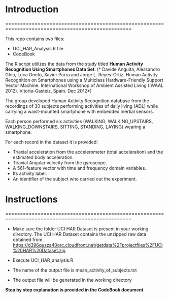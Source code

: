 # Introduction
=================================================================================================

This repo contains two files:
- UCI_HAR_Analysis.R file
- CodeBook

The R script utilizes the data from the study titled **Human Activity Recognition Using Smartphones Data Set**. (* Davide Anguita, Alessandro Ghio, Luca Oneto, Xavier Parra and Jorge L. Reyes-Ortiz. Human Activity Recognition on Smartphones using a Multiclass Hardware-Friendly Support Vector Machine. International Workshop of Ambient Assisted Living (IWAAL 2012). Vitoria-Gasteiz, Spain. Dec 2012*)


The group developed Human Activity Recognition database from the recordings of 30 subjects performing activities of daily living (ADL) while carrying a waist-mounted smartphone with embedded inertial sensors.

Each person performed six activities (WALKING, WALKING_UPSTAIRS, WALKING_DOWNSTAIRS, SITTING, STANDING, LAYING) wearing a smartphone. 

For each record in the dataset it is provided: 
- Triaxial acceleration from the accelerometer (total acceleration) and the estimated body acceleration. 
- Triaxial Angular velocity from the gyroscope. 
- A 561-feature vector with time and frequency domain variables. 
- Its activity label. 
- An identifier of the subject who carried out the experiment.


# Instructions
=================================================================================================
- Make sure the folder UCI HAR Dataset is present in your working directory. The UCI HAR Dataset contains the unzipped raw data obtained from https://d396qusza40orc.cloudfront.net/getdata%2Fprojectfiles%2FUCI%20HAR%20Dataset.zip

- Execute UCI_HAR_analysis.R

- The name of the output file is mean_activity_of_subjects.txt

- The output file will be generated in the working directory

**Step by step explanation is provided in the CodeBook document**
